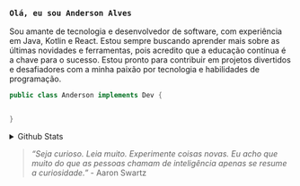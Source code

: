 ### `Olá, eu sou Anderson Alves`


<!-- Olá, eu sou **Anderson Alves** -->

Sou amante de tecnologia e desenvolvedor de software, com experiência em Java, Kotlin e React. Estou sempre buscando aprender mais sobre as últimas novidades e ferramentas, pois acredito que a educação contínua é a chave para o sucesso.
Estou pronto para contribuir em projetos divertidos e desafiadores com a minha paixão por tecnologia e habilidades de programação.

<!--
```dart
class About extends Me { 
  const myTools = {  
    "ProgramingLanguages" : { "Java", "Javascript" },
    "OtherLanguages" : { "HTML", "CSS", "Bash", "Json", "Markdown" },
    "Database" : { "MySQL", "MongoDB" },
    "Editors" : { "IntelliJ", "Vscode", "Sublime" },
    "Platforms" : { "GNU/Linux", "Windows" },
    "OtherTools" : { "Git" }
  };
}
```
-->

```java
public class Anderson implements Dev {


} 
```

<details>
<summary>Github Stats</summary>

<p><img align="left" src="https://github-readme-stats.vercel.app/api/top-langs?username=andersonmalves&show_icons=true&locale=en&layout=compact" alt="andersonmalves" /></p>
<p>&nbsp;<img align="center" src="https://github-readme-stats.vercel.app/api?username=andersonmalves&show_icons=true&locale=en" alt="andersonmalves" /></p>

</details>


> <i>“Seja curioso. Leia muito. Experimente coisas novas. Eu acho que muito do que as pessoas chamam de inteligência apenas se resume a curiosidade.”</i> - Aaron Swartz 

<!-- p align="center">
  <a href="https://www.linkedin.com/" target="_blank"><img align="center" src="https://cdn.jsdelivr.net/npm/simple-icons@6.21.0/icons/linkedin.svg" height="20" width="20" /></a>
</p -->
